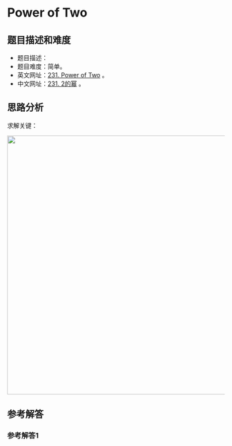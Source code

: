 # Power of Two

## 题目描述和难度
+ 题目描述：
+ 题目难度：简单。
+ 英文网址：[231. Power of Two](https://leetcode.com/problems/power-of-two/description/)  。
+ 中文网址：[231. 2的幂](https://leetcode-cn.com/problems/power-of-two/description/)  。
## 思路分析
求解关键：

<img src="https://liweiwei1419.github.io/images/leetcode-solution/" width="600">

## 参考解答
### 参考解答1

```java

```